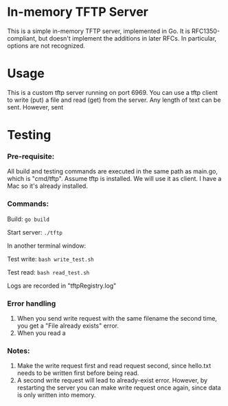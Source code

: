 # In-memory TFTP Server

This is a simple in-memory TFTP server, implemented in Go.  It is
RFC1350-compliant, but doesn't implement the additions in later RFCs.  In
particular, options are not recognized.

# Usage

This is a custom tftp server running on port 6969.  You can use a tftp client to write (put) a file and read (get) from the server. Any length of text can be sent. However, sent 

# Testing

### Pre-requisite:
All build and testing commands are executed in the same path as main.go, which is "cmd/tftp". Assume tftp is installed. We will use it as client. I have a Mac so it's already installed.

### Commands:

Build: `go build`

Start server: `./tftp`

In another terminal window:

Test write: `bash write_test.sh`

Test read: `bash read_test.sh`

Logs are recorded in "tftpRegistry.log"

### Error handling

1. When you send write request with the same filename the second time, you get a "File already exists" error.
2. When you read a 

### Notes: 

1. Make the write request first and read request second, since hello.txt needs to be written first before being read. 
2. A second write request will lead to already-exist error. However, by restarting the server you can make write request once again, since data is only written into memory. 